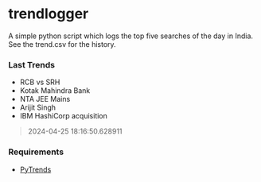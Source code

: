 # trendlogger
A simple python script which logs the top five searches of the day in India.<br>See the trend.csv for the history.<br>

<!-- Last Trends -->
### Last Trends
* RCB vs SRH
* Kotak Mahindra Bank
* NTA JEE Mains
* Arijit Singh
* IBM HashiCorp acquisition
> 2024-04-25 18:16:50.628911

<!-- Requirements -->
### Requirements
* [PyTrends](https://github.com/dreyco676/pytrends)
